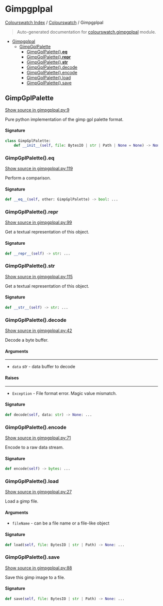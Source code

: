 # Gimpgplpal

[Colourswatch Index](../README.md#colourswatch-index) / [Colourswatch](./index.md#colourswatch) / Gimpgplpal

> Auto-generated documentation for [colourswatch.gimpgplpal](../../../colourswatch/gimpgplpal.py) module.

- [Gimpgplpal](#gimpgplpal)
  - [GimpGplPalette](#gimpgplpalette)
    - [GimpGplPalette().__eq__](#gimpgplpalette()__eq__)
    - [GimpGplPalette().__repr__](#gimpgplpalette()__repr__)
    - [GimpGplPalette().__str__](#gimpgplpalette()__str__)
    - [GimpGplPalette().decode](#gimpgplpalette()decode)
    - [GimpGplPalette().encode](#gimpgplpalette()encode)
    - [GimpGplPalette().load](#gimpgplpalette()load)
    - [GimpGplPalette().save](#gimpgplpalette()save)

## GimpGplPalette

[Show source in gimpgplpal.py:9](../../../colourswatch/gimpgplpal.py#L9)

Pure python implementation of the gimp gpl palette format.

#### Signature

```python
class GimpGplPalette:
    def __init__(self, file: BytesIO | str | Path | None = None) -> None: ...
```

### GimpGplPalette().__eq__

[Show source in gimpgplpal.py:119](../../../colourswatch/gimpgplpal.py#L119)

Perform a comparison.

#### Signature

```python
def __eq__(self, other: GimpGplPalette) -> bool: ...
```

### GimpGplPalette().__repr__

[Show source in gimpgplpal.py:99](../../../colourswatch/gimpgplpal.py#L99)

Get a textual representation of this object.

#### Signature

```python
def __repr__(self) -> str: ...
```

### GimpGplPalette().__str__

[Show source in gimpgplpal.py:115](../../../colourswatch/gimpgplpal.py#L115)

Get a textual representation of this object.

#### Signature

```python
def __str__(self) -> str: ...
```

### GimpGplPalette().decode

[Show source in gimpgplpal.py:42](../../../colourswatch/gimpgplpal.py#L42)

Decode a byte buffer.

#### Arguments

----
 - `data` *str* - data buffer to decode

#### Raises

------
 - `Exception` - File format error.  Magic value mismatch.

#### Signature

```python
def decode(self, data: str) -> None: ...
```

### GimpGplPalette().encode

[Show source in gimpgplpal.py:71](../../../colourswatch/gimpgplpal.py#L71)

Encode to a raw data stream.

#### Signature

```python
def encode(self) -> bytes: ...
```

### GimpGplPalette().load

[Show source in gimpgplpal.py:27](../../../colourswatch/gimpgplpal.py#L27)

Load a gimp file.

#### Arguments

- `fileName` - can be a file name or a file-like object

#### Signature

```python
def load(self, file: BytesIO | str | Path) -> None: ...
```

### GimpGplPalette().save

[Show source in gimpgplpal.py:88](../../../colourswatch/gimpgplpal.py#L88)

Save this gimp image to a file.

#### Signature

```python
def save(self, file: BytesIO | str | Path) -> None: ...
```